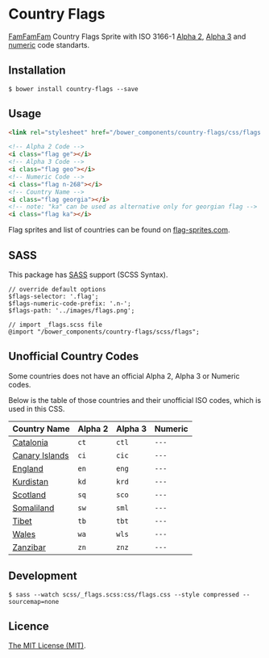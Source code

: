 # Country Flags

[FamFamFam](http://www.famfamfam.com/lab/icons/flags/) Country Flags Sprite with ISO 3166-1 [Alpha 2](https://en.wikipedia.org/wiki/ISO_3166-1_alpha-2), [Alpha 3](https://en.wikipedia.org/wiki/ISO_3166-1_alpha-3) and [numeric](https://en.wikipedia.org/wiki/ISO_3166-1_numeric) code standarts. 


## Installation

```
$ bower install country-flags --save
```

## Usage

```html
<link rel="stylesheet" href="/bower_components/country-flags/css/flags.css">
```

```html
<!-- Alpha 2 Code -->
<i class="flag ge"></i>
<!-- Alpha 3 Code -->
<i class="flag geo"></i>
<!-- Numeric Code -->
<i class="flag n-268"></i>
<!-- Country Name -->
<i class="flag georgia"></i>
<!-- note: "ka" can be used as alternative only for georgian flag -->
<i class="flag ka"></i>
```

Flag sprites and list of countries can be found on [flag-sprites.com](https://www.flag-sprites.com/).

## SASS

This package has [SASS](http://sass-lang.com/) support (SCSS Syntax).

```
// override default options
$flags-selector: '.flag';
$flags-numeric-code-prefix: '.n-';
$flags-path: '../images/flags.png';

// import _flags.scss file
@import "/bower_components/country-flags/scss/flags";
```

## Unofficial Country Codes

Some countries does not have an official Alpha 2, Alpha 3 or Numeric codes.

Below is the table of those countries and their unofficial ISO codes, which is used in this CSS.

Country Name | Alpha 2 | Alpha 3 | Numeric
------------ | ------------- | ------------ | ------------
[Catalonia](https://en.wikipedia.org/wiki/Catalonia) | `ct` | `ctl` | `---`
[Canary Islands](https://en.wikipedia.org/wiki/Canary_Islands) | `ci` | `cic` | `---`
[England](https://en.wikipedia.org/wiki/England) | `en` | `eng` | `---`
[Kurdistan](https://en.wikipedia.org/wiki/Kurdistan) | `kd` | `krd` | `---`
[Scotland](https://en.wikipedia.org/wiki/Scotland) |  `sq`  | `sco` | `---`
[Somaliland](https://en.wikipedia.org/wiki/Somaliland) | `sw` | `sml` | `---`
[Tibet](https://en.wikipedia.org/wiki/Tibet) | `tb` | `tbt` | `---`
[Wales](https://en.wikipedia.org/wiki/Wales) | `wa` | `wls` | `---`
[Zanzibar](https://en.wikipedia.org/wiki/Zanzibar) | `zn` | `znz` | `---`

## Development
```
$ sass --watch scss/_flags.scss:css/flags.css --style compressed --sourcemap=none
```


## Licence

[The MIT License (MIT)](https://opensource.org/licenses/MIT).